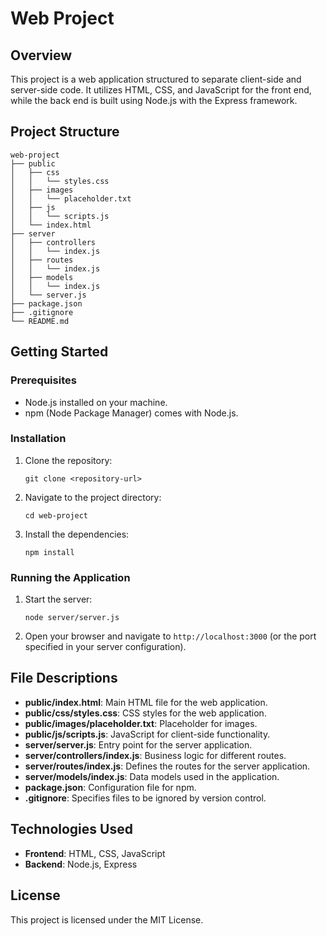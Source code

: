 # Web Project

## Overview
This project is a web application structured to separate client-side and server-side code. It utilizes HTML, CSS, and JavaScript for the front end, while the back end is built using Node.js with the Express framework.

## Project Structure
```
web-project
├── public
│   ├── css
│   │   └── styles.css
│   ├── images
│   │   └── placeholder.txt
│   ├── js
│   │   └── scripts.js
│   └── index.html
├── server
│   ├── controllers
│   │   └── index.js
│   ├── routes
│   │   └── index.js
│   ├── models
│   │   └── index.js
│   └── server.js
├── package.json
├── .gitignore
└── README.md
```

## Getting Started

### Prerequisites
- Node.js installed on your machine.
- npm (Node Package Manager) comes with Node.js.

### Installation
1. Clone the repository:
   ```
   git clone <repository-url>
   ```
2. Navigate to the project directory:
   ```
   cd web-project
   ```
3. Install the dependencies:
   ```
   npm install
   ```

### Running the Application
1. Start the server:
   ```
   node server/server.js
   ```
2. Open your browser and navigate to `http://localhost:3000` (or the port specified in your server configuration).

## File Descriptions
- **public/index.html**: Main HTML file for the web application.
- **public/css/styles.css**: CSS styles for the web application.
- **public/images/placeholder.txt**: Placeholder for images.
- **public/js/scripts.js**: JavaScript for client-side functionality.
- **server/server.js**: Entry point for the server application.
- **server/controllers/index.js**: Business logic for different routes.
- **server/routes/index.js**: Defines the routes for the server application.
- **server/models/index.js**: Data models used in the application.
- **package.json**: Configuration file for npm.
- **.gitignore**: Specifies files to be ignored by version control.

## Technologies Used
- **Frontend**: HTML, CSS, JavaScript
- **Backend**: Node.js, Express

## License
This project is licensed under the MIT License.